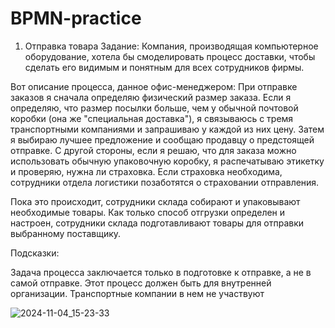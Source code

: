 # BPMN-practice

1. Отправка товара
Задание:
Компания, производящая компьютерное оборудование, хотела бы смоделировать процесс доставки, чтобы сделать его видимым и понятным для всех сотрудников фирмы.

Вот описание процесса, данное офис-менеджером: При отправке заказов я сначала определяю физический размер заказа. Если я определяю, что размер посылки больше, чем у обычной почтовой коробки (она же "специальная доставка"), я связываюсь с тремя транспортными компаниями и запрашиваю у каждой из них цену. Затем я выбираю лучшее предложение и сообщаю продавцу о предстоящей отправке. С другой стороны, если я решаю, что для заказа можно использовать обычную упаковочную коробку, я распечатываю этикетку и проверяю, нужна ли страховка. Если страховка необходима, сотрудники отдела логистики позаботятся о страховании отправления.

Пока это происходит, сотрудники склада собирают и упаковывают необходимые товары. Как только способ отгрузки определен и настроен, сотрудники склада подготавливают товары для отправки выбранному поставщику.

Подсказки:

Задача процесса заключается только в подготовке к отправке, а не в самой отправке.
Этот процесс должен быть для внутренней организации. Транспортные компании в нем не участвуют

![2024-11-04_15-23-33](https://github.com/user-attachments/assets/2d73f774-0136-4867-bcae-5c1c962c1157)
